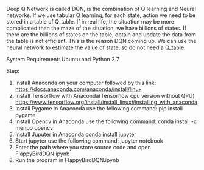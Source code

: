 Deep Q Network is called DQN, is the combination of Q learning and Neural networks. If we use tabular Q learning, for each state, action we need to be stored in a table of Q_table. If in real life, the situation may be more complicated than the maze of the situation, we have billions of states. If there are the billions of states on the table, obtain and update the data from the table is not efficient. This is the reason DQN coming up. We can use the neural network to estimate the value of state, so do not need a Q_table.

System Requirement:
Ubuntu and Python 2.7

Step:
1. Install Anaconda on your computer followed by this link:
https://docs.anaconda.com/anaconda/install/linux
2. Install Tensorflow with Anaconda(Tensorflow cpu version without GPU)
https://www.tensorflow.org/install/install_linux#installing_with_anaconda
3. Install Pygame in Anaconda use the following command:
pip install pygame
4. Install Opencv in Anaconda use the following command:
conda install -c menpo opencv
5. Install Juputer in Anaconda
conda install jupyter
6. Start jupyter use the following command:
jupyter notebook
7. Enter the path where you store source code and open FlappyBirdDQN.ipynb 
8. Run the program in FlappyBirdDQN.ipynb 


